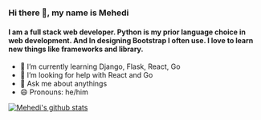 ### Hi there 👋, my name is Mehedi
#### I am a full stack web developer. Python is my prior language choice in web development. And In designing Bootstrap I often use. I love to learn new things like frameworks and library.  

- 🌱 I’m currently learning Django, Flask, React, Go  
- 🤔 I’m looking for help with React and Go
- 💬 Ask me about anythings
- 😄 Pronouns: he/him

[![Mehedi's github stats](https://github-readme-stats.vercel.app/api?username=mehedikhokon)](https://github.com/anuraghazra/github-readme-stats)
